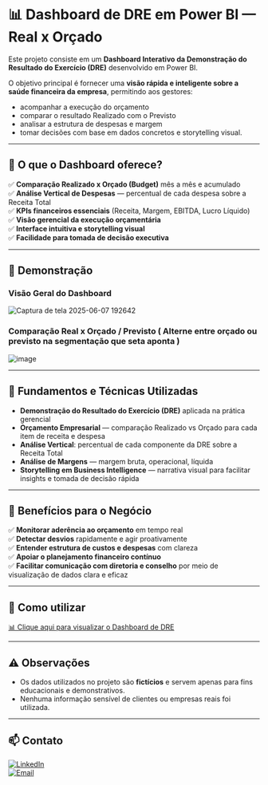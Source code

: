 # 📊 Dashboard de DRE em Power BI — Real x Orçado

Este projeto consiste em um **Dashboard Interativo da Demonstração do Resultado do Exercício (DRE)** desenvolvido em Power BI. 

O objetivo principal é fornecer uma **visão rápida e inteligente sobre a saúde financeira da empresa**, permitindo aos gestores:

- acompanhar a execução do orçamento
- comparar o resultado Realizado com o Previsto
- analisar a estrutura de despesas e margem
- tomar decisões com base em dados concretos e storytelling visual.

---

## 🚀 O que o Dashboard oferece?

✅ **Comparação Realizado x Orçado (Budget)** mês a mês e acumulado  
✅ **Análise Vertical de Despesas** — percentual de cada despesa sobre a Receita Total  
✅ **KPIs financeiros essenciais** (Receita, Margem, EBITDA, Lucro Líquido)  
✅ **Visão gerencial da execução orçamentária**  
✅ **Interface intuitiva e storytelling visual**  
✅ **Facilidade para tomada de decisão executiva**  

---

## 🎥 Demonstração

### Visão Geral do Dashboard
![Captura de tela 2025-06-07 192642](https://github.com/user-attachments/assets/f993ba70-cfc4-4c79-8f6a-2795647fd14e)


### Comparação Real x Orçado / Previsto ( Alterne entre orçado ou previsto na segmentação que seta aponta )
![image](https://github.com/user-attachments/assets/15bf1fea-53b1-44a2-a53a-44aeeeb80e33)

---

## 🧠 Fundamentos e Técnicas Utilizadas

- **Demonstração do Resultado do Exercício (DRE)** aplicada na prática gerencial
- **Orçamento Empresarial** — comparação Realizado vs Orçado para cada item de receita e despesa
- **Análise Vertical**: percentual de cada componente da DRE sobre a Receita Total
- **Análise de Margens** — margem bruta, operacional, líquida
- **Storytelling em Business Intelligence** — narrativa visual para facilitar insights e tomada de decisão rápida

---

## 💼 Benefícios para o Negócio

✅ **Monitorar aderência ao orçamento** em tempo real  
✅ **Detectar desvios** rapidamente e agir proativamente  
✅ **Entender estrutura de custos e despesas** com clareza  
✅ **Apoiar o planejamento financeiro contínuo**  
✅ **Facilitar comunicação com diretoria e conselho** por meio de visualização de dados clara e eficaz

---

## 💾 Como utilizar

[📊 Clique aqui para visualizar o Dashboard de DRE](https://app.powerbi.com/groups/me/reports/afed4f9c-7103-425f-881e-695e2c66659a/135b17758dc47e22d7a3?experience=power-bi)


---

## ⚠️ Observações

- Os dados utilizados no projeto são **fictícios** e servem apenas para fins educacionais e demonstrativos.
- Nenhuma informação sensível de clientes ou empresas reais foi utilizada.

---

## 📫 Contato

[![LinkedIn](https://img.shields.io/badge/LinkedIn-0A66C2?style=for-the-badge&logo=linkedin&logoColor=white)](https://www.linkedin.com/in/gustavo-barbosa-868976236/)  
[![Email](https://img.shields.io/badge/Email-D14836?style=for-the-badge&logo=gmail&logoColor=white)](mailto:gustavobarbosa7744@gmail.com)

